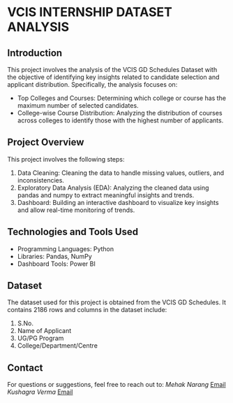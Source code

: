 # VCIS INTERNSHIP DATASET ANALYSIS
## Introduction
This project involves the analysis of the VCIS GD Schedules Dataset with the objective of identifying key insights related to candidate selection and applicant distribution. Specifically, the analysis focuses on:
* Top Colleges and Courses: Determining which college or course has the maximum number of selected candidates.
* College-wise Course Distribution: Analyzing the distribution of courses across colleges to identify those with the highest number of applicants. 

## Project Overview
This project involves the following steps:

1. Data Cleaning: Cleaning the data to handle missing values, outliers, and inconsistencies.
2. Exploratory Data Analysis (EDA): Analyzing the cleaned data using pandas and numpy to extract meaningful insights and trends.
3. Dashboard: Building an interactive dashboard to visualize key insights and allow real-time monitoring of trends.

## Technologies and Tools Used
* Programming Languages: Python 
* Libraries: Pandas, NumPy
* Dashboard Tools: Power BI 

## Dataset
The dataset used for this project is obtained from the VCIS GD Schedules.
It contains 2186 rows and columns in the dataset include:
1. S.No.
2. Name of Applicant
3. UG/PG Program
4. College/Department/Centre

## Contact
For questions or suggestions, feel free to reach out to: 
*Mehak Narang* 
[Email](mailto:mehaknarang1512@gmail.com)
*Kushagra Verma*
[Email](mailto:mehaknarang1512@gmail.com)
